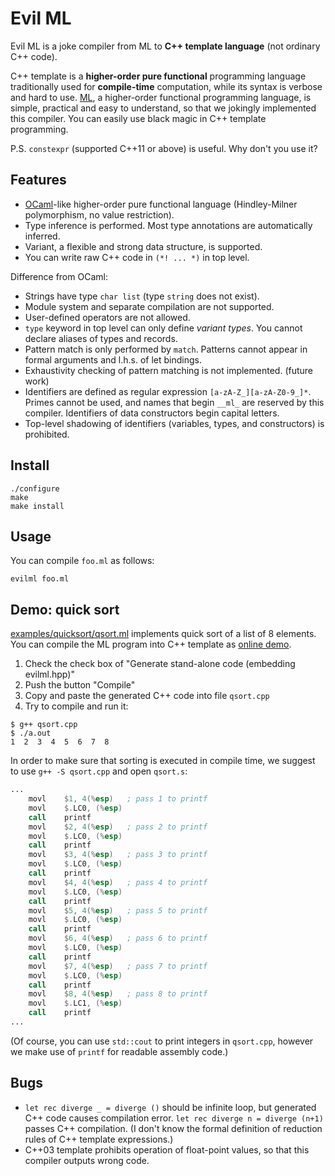 Evil ML
=======

Evil ML is a joke compiler from ML to **C++ template language**
(not ordinary C++ code).

C++ template is a **higher-order pure functional** programming language
traditionally used for **compile-time** computation, while its syntax is
verbose and hard to use.
[ML](https://en.wikipedia.org/wiki/ML_%28programming_language%29),
a higher-order functional programming language, is simple, practical and
easy to understand, so that we jokingly implemented this compiler. You can
easily use black magic in C++ template programming.

P.S. `constexpr` (supported C++11 or above) is useful. Why don't you use it?

Features
--------

- [OCaml](http://ocaml.org)-like higher-order pure functional language
  (Hindley-Milner polymorphism, no value restriction).
- Type inference is performed. Most type annotations are automatically inferred.
- Variant, a flexible and strong data structure, is supported.
- You can write raw C++ code in `(*! ... *)` in top level.

Difference from OCaml:

- Strings have type `char list` (type `string` does not exist).
- Module system and separate compilation are not supported.
- User-defined operators are not allowed.
- `type` keyword in top level can only define *variant types*. You cannot
  declare aliases of types and records.
- Pattern match is only performed by `match`. Patterns cannot appear in formal
  arguments and l.h.s. of let bindings.
- Exhaustivity checking of pattern matching is not implemented. (future work)
- Identifiers are defined as regular expression `[a-zA-Z_][a-zA-Z0-9_]*`.
  Primes cannot be used, and names that begin `__ml_` are
  reserved by this compiler. Identifiers of data constructors begin capital
  letters.
- Top-level shadowing of identifiers (variables, types, and constructors) is
  prohibited.

Install
-------

```
./configure
make
make install
```

Usage
-----

You can compile `foo.ml` as follows:

```
evilml foo.ml
```

Demo: quick sort
----------------

[examples/quicksort/qsort.ml](examples/quicksort/qsort.ml) implements quick sort
of a list of 8 elements. You can compile the ML program into C++ template as
[online demo](http://akabe.github.io/evilml/).

1. Check the check box of "Generate stand-alone code (embedding evilml.hpp)"
2. Push the button "Compile"
3. Copy and paste the generated C++ code into file `qsort.cpp`
4. Try to compile and run it:

```
$ g++ qsort.cpp
$ ./a.out
1  2  3  4  5  6  7  8
```

In order to make sure that sorting is executed in compile time,
we suggest to use `g++ -S qsort.cpp` and open `qsort.s`:

```asm
...
	movl	$1, 4(%esp)   ; pass 1 to printf
	movl	$.LC0, (%esp)
	call	printf
	movl	$2, 4(%esp)   ; pass 2 to printf
	movl	$.LC0, (%esp)
	call	printf
	movl	$3, 4(%esp)   ; pass 3 to printf
	movl	$.LC0, (%esp)
	call	printf
	movl	$4, 4(%esp)   ; pass 4 to printf
	movl	$.LC0, (%esp)
	call	printf
	movl	$5, 4(%esp)   ; pass 5 to printf
	movl	$.LC0, (%esp)
	call	printf
	movl	$6, 4(%esp)   ; pass 6 to printf
	movl	$.LC0, (%esp)
	call	printf
	movl	$7, 4(%esp)   ; pass 7 to printf
	movl	$.LC0, (%esp)
	call	printf
	movl	$8, 4(%esp)   ; pass 8 to printf
	movl	$.LC1, (%esp)
	call	printf
...
```

(Of course, you can use `std::cout` to print integers in `qsort.cpp`,
 however we make use of `printf` for readable assembly code.)

Bugs
----

- `let rec diverge _ = diverge ()` should be infinite loop, but generated C++
  code causes compilation error. `let rec diverge n = diverge (n+1)` passes C++
  compilation. (I don't know the formal definition of reduction rules of C++
  template expressions.)
- C++03 template prohibits operation of float-point values, so that this
  compiler outputs wrong code.
